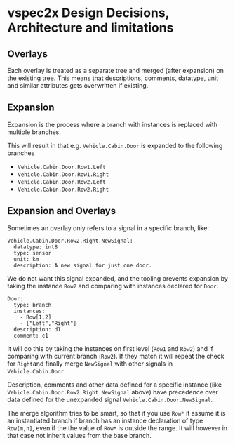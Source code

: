 # vspec2x Design Decisions, Architecture and limitations



## Overlays

Each overlay is treated as a separate tree and merged (after expansion) on the existing tree.
This means that descriptions, comments, datatype, unit and similar attributes gets overwritten if existing.

## Expansion

Expansion is the process where a branch with instances is replaced with multiple branches.


This will result in that e.g. `Vehicle.Cabin.Door` is expanded to the following branches

* `Vehicle.Cabin.Door.Row1.Left`
* `Vehicle.Cabin.Door.Row1.Right`
* `Vehicle.Cabin.Door.Row2.Left`
* `Vehicle.Cabin.Door.Row2.Right`

## Expansion and Overlays

Sometimes an overlay only refers to a signal in a specific branch, like:

```
Vehicle.Cabin.Door.Row2.Right.NewSignal:
  datatype: int8
  type: sensor
  unit: km
  description: A new signal for just one door.
```

We do not want this signal expanded, and the tooling prevents expansion by taking the instance `Row2` and comparing with instances declared for `Door`.

```
Door:
  type: branch
  instances:
    - Row[1,2]
    - ["Left","Right"]
  description: d1
  comment: c1
```

It will do this by taking the instances on first level (`Row1` and `Row2`) and if comparing with current branch (`Row2`).
If they match it will repeat the check for `Right`and finally merge `NewSignal` with other signals in `Vehicle.Cabin.Door`.

Description, comments and other data defined for a specific instance (like `Vehicle.Cabin.Door.Row2.Right.NewSignal` above) have precedence
over data defined for the unexpanded signal `Vehicle.Cabin.Door.NewSignal`.

The merge algorithm tries to be smart, so that if you use `Row*` it assume it is an instantiated branch if branch has an instance declaration of type `Row[m,n]`,
even if the the value of `Row*` is outside the range. It will however in that case not inherit values from the base branch.

